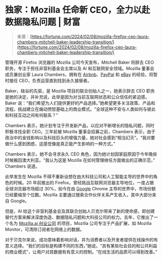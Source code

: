 <!--yml

类别：未分类

日期：2024-05-27 14:42:11

-->

# 独家：Mozilla 任命新 CEO，全力以赴数据隐私问题 | 财富

> 来源：[https://fortune.com/2024/02/08/mozilla-firefox-ceo-laura-chambers-mitchell-baker-leadership-transition/](https://fortune.com/2024/02/08/mozilla-firefox-ceo-laura-chambers-mitchell-baker-leadership-transition/)

管理开源 Firefox 浏览器的 Mozilla 公司今天宣布，Mitchell Baker 将辞去 CEO 职务，专注于担任非营利基金会主席以及 AI 和互联网安全领域。Mozilla 董事会成员兼创业家 Laura Chambers，拥有在 [Airbnb](https://fortune.com/company/airbnb/)、[PayPal](https://fortune.com/company/paypal-holdings/) 和 [eBay](https://fortune.com/company/ebay/) 的经验，将暂时接任 CEO，负责运营直到找到永久接替者。

Baker，硅谷的先驱，是 Mozilla 项目的联合创始人之一，她表示辞去 CEO 职务是她的决定，并补充说，此举是因为对当前互联网状态和公众信任的紧迫感。Baker 说：“我们希望为人们提供更好的产品选择。”她希望更多关注政策、产品和流程，挑战建立在煽动愤怒基础上的商业模式。“全球这种不安与人类如何与彼此和科技互动之间有何联系？”

Chambers 表示，她计划专注于开发新产品，以应对不断增长的隐私问题，同时积极寻找全职 CEO。三年前被 Mozilla 董事会招募之前，Chambers 表示，由于政治中的金钱影响以及科技巨头的增强力量，她对社会感到“相当幻灭”。“我对要做什么感到困惑，这感觉像是真正能产生影响的一种方式。”

Chambers 表示，她不会寻求永久 CEO 角色，因为她计划因家庭原因于今年晚些时候搬回澳大利亚。“我认为这是 Mozilla 在如何管理继任方面做出的正确示范，” Chambers 说道。

此举发生在 Mozilla 不得不重新设想在由大科技公司和人工智能主导的世界中的角色的时候。20 年前推出的 Firefox，曾经挑战互联网浏览器主导地位，一度占据全球浏览器市场超过 30%，如今在由 [Google](https://fortune.com/company/alphabet/) Chrome 主导的世界中，市场份额已经萎缩至个位数。Mozilla 主要通过搜索合作伙伴关系产生收入，其中大部分来自 Google。

但是，AI 给这个非营利基金会及其联合创始人贝克尔带来了新的使命感，即创建替代方案来解决深度伪造、数据隐私问题和大科技公司的权力。去年，它推出了一个名为 [Mozilla.ai 创业公司](https://blog.mozilla.org/en/mozilla/introducing-mozilla-ai-investing-in-trustworthy-ai/) 的项目，Mozilla 公司专注于产品扩展，如 Mozilla Monitor，可清除订阅者在网络上的数据。

对于贝克尔来说，成功意味着影响对话，并为消费者以及开发者提供在线操作的有意义选择。“我们的目标是构建不同的东西，”她说，“具有某些社会目的和公共利益的商业模式”，让用户对其数据有有意义的控制。“在线生活的品质可以得到改善。”
